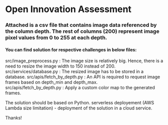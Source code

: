 # Open Innovation Assessment

### Attached is a csv file that contains image data referenced by the column depth. The rest of columns (200) represent image pixel values from 0 to 255 at each depth.
#### You can find solution for respective challenges in below files:

src/image_preprocess.py    :  The image size is relatively big. Hence, there is a need to resize the image width to 150 instead of 200.
src/services/database.py   :  The resized image has to be stored in a database.
src/apis/fetch_by_depth.py :  An API is required to request image frames based on depth_min and depth_max.  
src/apis/fetch_by_depth.py :  Apply a custom color map to the generated frames.

The solution should be based on Python.
serverless deployement (AWS Lambda size limitation) - deployment of the solution in a cloud service.


Thanks!